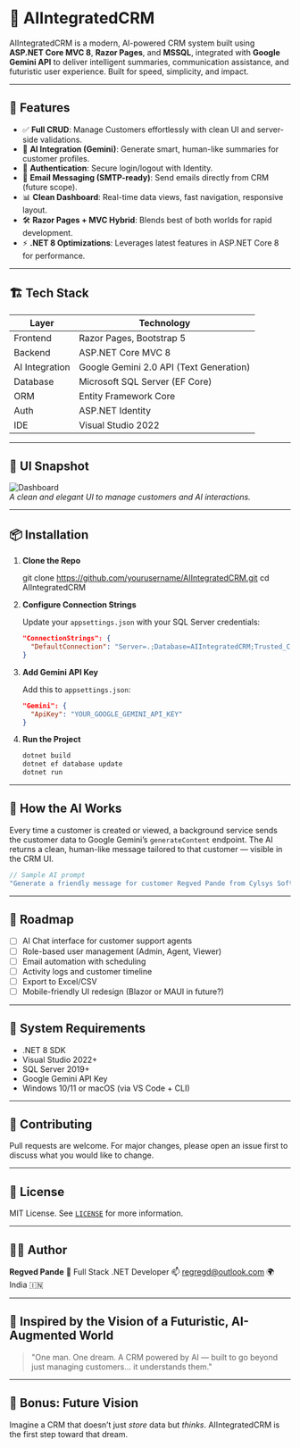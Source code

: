 
# 🚀 AIIntegratedCRM

AIIntegratedCRM is a modern, AI-powered CRM system built using **ASP.NET Core MVC 8**, **Razor Pages**, and **MSSQL**, integrated with **Google Gemini API** to deliver intelligent summaries, communication assistance, and futuristic user experience. Built for speed, simplicity, and impact.

---

## 🌟 Features

- ✅ **Full CRUD**: Manage Customers effortlessly with clean UI and server-side validations.
- 🧠 **AI Integration (Gemini)**: Generate smart, human-like summaries for customer profiles.
- 🔐 **Authentication**: Secure login/logout with Identity.
- 💌 **Email Messaging (SMTP-ready)**: Send emails directly from CRM (future scope).
- 📊 **Clean Dashboard**: Real-time data views, fast navigation, responsive layout.
- 🛠️ **Razor Pages + MVC Hybrid**: Blends best of both worlds for rapid development.
- ⚡ **.NET 8 Optimizations**: Leverages latest features in ASP.NET Core 8 for performance.

---

## 🏗️ Tech Stack

| Layer          | Technology                              |
|----------------|------------------------------------------|
| Frontend       | Razor Pages, Bootstrap 5                 |
| Backend        | ASP.NET Core MVC 8                       |
| AI Integration | Google Gemini 2.0 API (Text Generation)  |
| Database       | Microsoft SQL Server (EF Core)           |
| ORM            | Entity Framework Core                    |
| Auth           | ASP.NET Identity                         |
| IDE            | Visual Studio 2022                       |

---

## 📸 UI Snapshot

![Dashboard](screenshots/dashboard.png)  
*A clean and elegant UI to manage customers and AI interactions.*

---

## 📦 Installation

1. **Clone the Repo**

   git clone https://github.com/yourusername/AIIntegratedCRM.git
   cd AIIntegratedCRM

2. **Configure Connection Strings**

   Update your `appsettings.json` with your SQL Server credentials:

   ```json
   "ConnectionStrings": {
     "DefaultConnection": "Server=.;Database=AIIntegratedCRM;Trusted_Connection=True;"
   }
   ```

3. **Add Gemini API Key**

   Add this to `appsettings.json`:

   ```json
   "Gemini": {
     "ApiKey": "YOUR_GOOGLE_GEMINI_API_KEY"
   }
   ```

4. **Run the Project**

   ```bash
   dotnet build
   dotnet ef database update
   dotnet run
   ```

---

## 🧠 How the AI Works

Every time a customer is created or viewed, a background service sends the customer data to Google Gemini’s `generateContent` endpoint. The AI returns a clean, human-like message tailored to that customer — visible in the CRM UI.

```csharp
// Sample AI prompt
"Generate a friendly message for customer Regved Pande from Cylsys Software."
```

---

## 🚧 Roadmap

* [ ] AI Chat interface for customer support agents
* [ ] Role-based user management (Admin, Agent, Viewer)
* [ ] Email automation with scheduling
* [ ] Activity logs and customer timeline
* [ ] Export to Excel/CSV
* [ ] Mobile-friendly UI redesign (Blazor or MAUI in future?)

---

## 🤖 System Requirements

* .NET 8 SDK
* Visual Studio 2022+
* SQL Server 2019+
* Google Gemini API Key
* Windows 10/11 or macOS (via VS Code + CLI)

---

## 🤝 Contributing

Pull requests are welcome. For major changes, please open an issue first to discuss what you would like to change.

---

## 📜 License

MIT License. See [`LICENSE`](LICENSE) for more information.

---

## 🙇‍♂️ Author

**Regved Pande**
💼 Full Stack .NET Developer
📫 [regregd@outlook.com](mailto:regregd@outlook.com)
🌍 India 🇮🇳

---

## 🧬 Inspired by the Vision of a Futuristic, AI-Augmented World

> "One man. One dream. A CRM powered by AI — built to go beyond just managing customers... it understands them."

---

## 🌌 Bonus: Future Vision

Imagine a CRM that doesn’t just *store* data but *thinks*.
AIIntegratedCRM is the first step toward that dream.

